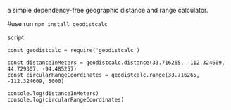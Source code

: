 a simple dependency-free geographic distance and range calculator.

#use
run `npm install geodistcalc`

script
```
const geodistcalc = require('geodistcalc')

const distanceInMeters = geodistcalc.distance(33.716265, -112.324609, 44.729307, -94.485257)
const circularRangeCoordinates = geodistcalc.range(33.716265, -112.324609, 5000)

console.log(distanceInMeters)
console.log(circularRangeCoordinates)
```